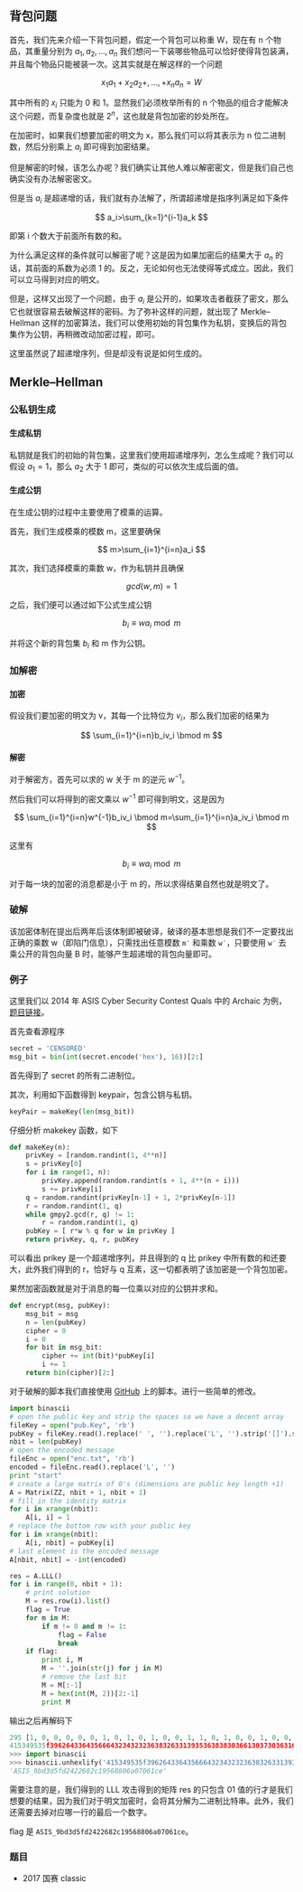 ## 背包问题

首先，我们先来介绍一下背包问题，假定一个背包可以称重 W，现在有 n 个物品，其重量分别为 $a_1, a_2,...,a_n$ 我们想问一下装哪些物品可以恰好使得背包装满，并且每个物品只能被装一次。这其实就是在解这样的一个问题

$$
x_1a_1+x_2a_2+,...,+x_na_n=W
$$

其中所有的 $x_i$ 只能为 0 和 1。显然我们必须枚举所有的 n 个物品的组合才能解决这个问题，而复杂度也就是 $2^n$，这也就是背包加密的妙处所在。

在加密时，如果我们想要加密的明文为 x，那么我们可以将其表示为 n 位二进制数，然后分别乘上 $a_i$ 即可得到加密结果。

但是解密的时候，该怎么办呢？我们确实让其他人难以解密密文，但是我们自己也确实没有办法解密密文。

但是当 $a_i$ 是超递增的话，我们就有办法解了，所谓超递增是指序列满足如下条件

$$
a_i>\sum_{k=1}^{i-1}a_k
$$

即第 i 个数大于前面所有数的和。

为什么满足这样的条件就可以解密了呢？这是因为如果加密后的结果大于 $a_n$ 的话，其前面的系数为必须 1 的。反之，无论如何也无法使得等式成立。因此，我们可以立马得到对应的明文。

但是，这样又出现了一个问题，由于 $a_i$ 是公开的，如果攻击者截获了密文，那么它也就很容易去破解这样的密码。为了弥补这样的问题，就出现了 Merkle–Hellman 这样的加密算法，我们可以使用初始的背包集作为私钥，变换后的背包集作为公钥，再稍微改动加密过程，即可。

这里虽然说了超递增序列，但是却没有说是如何生成的。

## Merkle–Hellman

### 公私钥生成

#### 生成私钥

私钥就是我们的初始的背包集，这里我们使用超递增序列，怎么生成呢？我们可以假设 $a_1=1$，那么 $a_2$ 大于 1 即可，类似的可以依次生成后面的值。

#### 生成公钥

在生成公钥的过程中主要使用了模乘的运算。

首先，我们生成模乘的模数 m，这里要确保

$$
m>\sum_{i=1}^{i=n}a_i
$$

其次，我们选择模乘的乘数 w，作为私钥并且确保

$$
gcd(w,m)=1
$$

之后，我们便可以通过如下公式生成公钥

$$
b_i \equiv w a_i \bmod m
$$

并将这个新的背包集 $b_i$ 和 m 作为公钥。

### 加解密

#### 加密

假设我们要加密的明文为 v，其每一个比特位为 $v_i$，那么我们加密的结果为

$$
\sum_{i=1}^{i=n}b_iv_i \bmod m
$$

#### 解密

对于解密方，首先可以求的 w 关于 m 的逆元 $w^{-1}$。

然后我们可以将得到的密文乘以 $w^{-1}$ 即可得到明文，这是因为

$$
\sum_{i=1}^{i=n}w^{-1}b_iv_i \bmod m=\sum_{i=1}^{i=n}a_iv_i \bmod m
$$

这里有

$$
b_i \equiv w a_i \bmod m
$$

对于每一块的加密的消息都是小于 m 的，所以求得结果自然也就是明文了。

### 破解

该加密体制在提出后两年后该体制即被破译，破译的基本思想是我们不一定要找出正确的乘数 w（即陷门信息），只需找出任意模数 `m′` 和乘数 `w′`，只要使用 `w′` 去乘公开的背包向量 B 时，能够产生超递增的背包向量即可。

### 例子

这里我们以 2014 年 ASIS Cyber Security Contest Quals 中的 Archaic 为例，[题目链接](https://github.com/ctfs/write-ups-2014/tree/b02bcbb2737907dd0aa39c5d4df1d1e270958f54/asis-ctf-quals-2014/archaic)。

首先查看源程序

```python
secret = 'CENSORED'
msg_bit = bin(int(secret.encode('hex'), 16))[2:]
```

首先得到了 secret 的所有二进制位。

其次，利用如下函数得到 keypair，包含公钥与私钥。

```python
keyPair = makeKey(len(msg_bit))
```

仔细分析 makekey 函数，如下

```python
def makeKey(n):
	privKey = [random.randint(1, 4**n)]
	s = privKey[0]
	for i in range(1, n):
		privKey.append(random.randint(s + 1, 4**(n + i)))
		s += privKey[i]
	q = random.randint(privKey[n-1] + 1, 2*privKey[n-1])
	r = random.randint(1, q)
	while gmpy2.gcd(r, q) != 1:
		r = random.randint(1, q)
	pubKey = [ r*w % q for w in privKey ]
	return privKey, q, r, pubKey
```

可以看出 prikey 是一个超递增序列，并且得到的 q 比 prikey 中所有数的和还要大，此外我们得到的 r，恰好与 q 互素，这一切都表明了该加密是一个背包加密。

果然加密函数就是对于消息的每一位乘以对应的公钥并求和。

```python
def encrypt(msg, pubKey):
	msg_bit = msg
	n = len(pubKey)
	cipher = 0
	i = 0
	for bit in msg_bit:
		cipher += int(bit)*pubKey[i]
		i += 1
	return bin(cipher)[2:]
```

对于破解的脚本我们直接使用 [GitHub](https://github.com/ctfs/write-ups-2014/tree/b02bcbb2737907dd0aa39c5d4df1d1e270958f54/asis-ctf-quals-2014/archaic) 上的脚本。进行一些简单的修改。

```python
import binascii
# open the public key and strip the spaces so we have a decent array
fileKey = open("pub.Key", 'rb')
pubKey = fileKey.read().replace(' ', '').replace('L', '').strip('[]').split(',')
nbit = len(pubKey)
# open the encoded message
fileEnc = open("enc.txt", 'rb')
encoded = fileEnc.read().replace('L', '')
print "start"
# create a large matrix of 0's (dimensions are public key length +1)
A = Matrix(ZZ, nbit + 1, nbit + 1)
# fill in the identity matrix
for i in xrange(nbit):
    A[i, i] = 1
# replace the bottom row with your public key
for i in xrange(nbit):
    A[i, nbit] = pubKey[i]
# last element is the encoded message
A[nbit, nbit] = -int(encoded)

res = A.LLL()
for i in range(0, nbit + 1):
    # print solution
    M = res.row(i).list()
    flag = True
    for m in M:
        if m != 0 and m != 1:
            flag = False
            break
    if flag:
        print i, M
        M = ''.join(str(j) for j in M)
        # remove the last bit
        M = M[:-1]
        M = hex(int(M, 2))[2:-1]
		print M
```

输出之后再解码下

```python
295 [1, 0, 0, 0, 0, 0, 1, 0, 1, 0, 1, 0, 0, 1, 1, 0, 1, 0, 0, 1, 0, 0, 1, 0, 1, 0, 1, 0, 0, 1, 1, 0, 1, 0, 1, 1, 1, 1, 1, 0, 0, 1, 1, 1, 0, 0, 1, 0, 1, 1, 0, 0, 0, 1, 0, 0, 1, 1, 0, 0, 1, 0, 0, 0, 0, 1, 1, 0, 0, 1, 1, 0, 1, 1, 0, 0, 1, 0, 0, 0, 0, 1, 1, 0, 1, 0, 1, 0, 1, 1, 0, 0, 1, 1, 0, 0, 1, 1, 0, 0, 1, 0, 0, 0, 0, 1, 1, 0, 0, 1, 0, 0, 0, 1, 1, 0, 1, 0, 0, 0, 0, 1, 1, 0, 0, 1, 0, 0, 0, 1, 1, 0, 0, 1, 0, 0, 0, 1, 1, 0, 1, 1, 0, 0, 0, 1, 1, 1, 0, 0, 0, 0, 0, 1, 1, 0, 0, 1, 0, 0, 1, 1, 0, 0, 0, 1, 1, 0, 0, 1, 1, 0, 0, 0, 1, 0, 0, 1, 1, 1, 0, 0, 1, 0, 0, 1, 1, 0, 1, 0, 1, 0, 0, 1, 1, 0, 1, 1, 0, 0, 0, 1, 1, 1, 0, 0, 0, 0, 0, 1, 1, 1, 0, 0, 0, 0, 0, 1, 1, 0, 0, 0, 0, 0, 0, 1, 1, 0, 1, 1, 0, 0, 1, 1, 0, 0, 0, 0, 1, 0, 0, 1, 1, 0, 0, 0, 0, 0, 0, 1, 1, 0, 1, 1, 1, 0, 0, 1, 1, 0, 0, 0, 0, 0, 0, 1, 1, 0, 1, 1, 0, 0, 0, 1, 1, 0, 0, 0, 1, 0, 1, 1, 0, 0, 0, 1, 1, 0, 1, 1, 0, 0, 1, 0, 1, 0]
415349535f3962643364356664323432323638326331393536383830366130373036316365
>>> import binascii
>>> binascii.unhexlify('415349535f3962643364356664323432323638326331393536383830366130373036316365')
'ASIS_9bd3d5fd2422682c19568806a07061ce'
```

需要注意的是，我们得到的 LLL 攻击得到的矩阵 res 的只包含 01 值的行才是我们想要的结果，因为我们对于明文加密时，会将其分解为二进制比特串。此外，我们还需要去掉对应哪一行的最后一个数字。

flag 是 `ASIS_9bd3d5fd2422682c19568806a07061ce`。

### 题目

- 2017 国赛 classic
